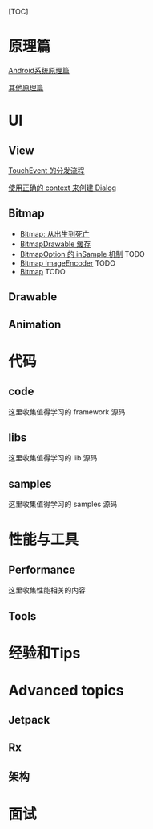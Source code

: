 
[TOC]

# 原理篇

[Android系统原理篇](2019-11-15-android-framework.md)

[其他原理篇](2019-10-31-原理篇.md)

# UI

## View

[TouchEvent 的分发流程](view/2019-06-25-how-are-android-touch-events-delivered.md)

[使用正确的 context 来创建 Dialog](view/2019-07-11-dialog-context.md)

## Bitmap

+ [Bitmap: 从出生到死亡](bitmap/bitmap-from-birth-to-death.md)
+ [BitmapDrawable 缓存](bitmap/bitmap-drawable-cache.md)
+ [BitmapOption 的 inSample 机制](bitmap/bitmap-option-insamplesize.md) TODO
+ [Bitmap ImageEncoder](bitmap/bitmap-image-encoder.md) TODO
+ [Bitmap](bitmap/bitmap-blur-gray.md) TODO

## Drawable

## Animation

# 代码

## code

这里收集值得学习的 framework 源码

## libs

这里收集值得学习的 lib 源码

## samples

这里收集值得学习的 samples 源码

# 性能与工具

## Performance

这里收集性能相关的内容

## Tools


# 经验和Tips


# Advanced topics

## Jetpack

## Rx

## 架构


# 面试